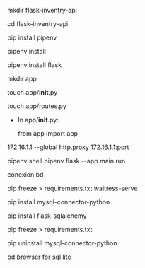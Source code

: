 mkdir flask-inventry-api

cd flask-inventry-api

pip install pipenv

pipenv install

pipenv install flask 

mkdir app 

touch app/__init__.py

touch app/routes.py

- In app/__init__.py:

    from app import app



172.16.1.1
--global http.proxy 172.16.1.1:port  

pipenv shell 
pipenv 
flask --app main run


conexion bd 


pip freeze > requirements.txt
 waitress-serve 




pip install mysql-connector-python 

pip install flask-sqlalchemy 

pip freeze > requirements.txt

pip uninstall mysql-connector-python 


bd browser for sql lite 



